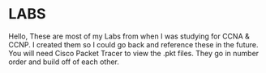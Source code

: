 # LABS
Hello, These are most of my Labs from when I was studying for CCNA & CCNP.
I created them so I could go back and reference these in the future.
You will need Cisco Packet Tracer to view the .pkt files.
They go in number order and build off of each other. 
